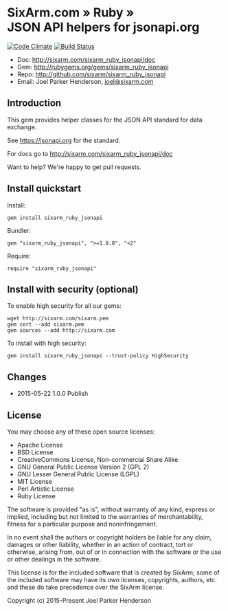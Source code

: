 # SixArm.com » Ruby » <br> JSON API helpers for jsonapi.org

[![Code Climate](https://codeclimate.com/github/SixArm/sixarm_ruby_jsonapi/badges/gpa.svg)](https://codeclimate.com/github/SixArm/sixarm_ruby_jsonapi)
[![Build Status](https://travis-ci.org/SixArm/sixarm_ruby_jsonapi.png)](https://travis-ci.org/SixArm/sixarm_ruby_jsonapi)

* Doc: <http://sixarm.com/sixarm_ruby_jsonapi/doc>
* Gem: <http://rubygems.org/gems/sixarm_ruby_jsonapi>
* Repo: <http://github.com/sixarm/sixarm_ruby_jsonapi>
* Email: Joel Parker Henderson, <joel@sixarm.com>


## Introduction

This gem provides helper classes for the JSON API standard for data exchange.

See https://jsonapi.org for the standard.

For docs go to <http://sixarm.com/sixarm_ruby_jsonapi/doc>

Want to help? We're happy to get pull requests.


## Install quickstart

Install:

    gem install sixarm_ruby_jsonapi

Bundler:

    gem "sixarm_ruby_jsonapi", ">=1.0.0", "<2"

Require:

    require "sixarm_ruby_jsonapi"


## Install with security (optional)

To enable high security for all our gems:

    wget http://sixarm.com/sixarm.pem
    gem cert --add sixarm.pem
    gem sources --add http://sixarm.com

To install with high security:

    gem install sixarm_ruby_jsonapi --trust-policy HighSecurity


## Changes

* 2015-05-22 1.0.0 Publish


## License

You may choose any of these open source licenses:

  * Apache License
  * BSD License
  * CreativeCommons License, Non-commercial Share Alike
  * GNU General Public License Version 2 (GPL 2)
  * GNU Lesser General Public License (LGPL)
  * MIT License
  * Perl Artistic License
  * Ruby License

The software is provided "as is", without warranty of any kind,
express or implied, including but not limited to the warranties of
merchantability, fitness for a particular purpose and noninfringement.

In no event shall the authors or copyright holders be liable for any
claim, damages or other liability, whether in an action of contract,
tort or otherwise, arising from, out of or in connection with the
software or the use or other dealings in the software.

This license is for the included software that is created by SixArm;
some of the included software may have its own licenses, copyrights,
authors, etc. and these do take precedence over the SixArm license.

Copyright (c) 2015-Present Joel Parker Henderson
